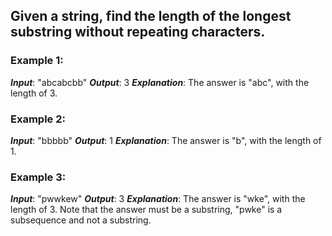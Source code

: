 ## Given a string, find the length of the longest substring without repeating characters.

### Example 1:

***Input***: "abcabcbb"
***Output***: 3 
***Explanation***: The answer is "abc", with the length of 3. 

### Example 2:

***Input***: "bbbbb"
***Output***: 1
***Explanation***: The answer is "b", with the length of 1.

### Example 3:

***Input***: "pwwkew"
***Output***: 3
***Explanation***: The answer is "wke", with the length of 3. 
             Note that the answer must be a substring, "pwke" is a subsequence and not a substring.